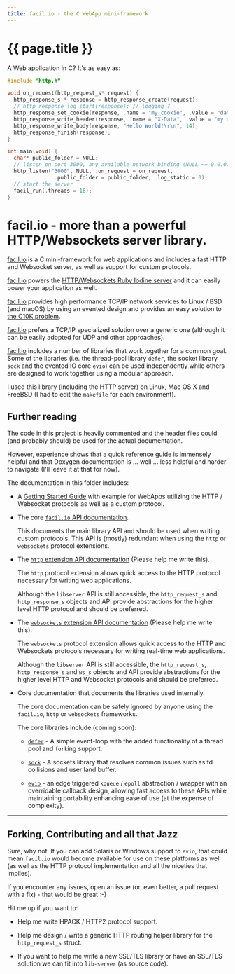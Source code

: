 ```yaml
---
title: facil.io - the C WebApp mini-framework
---
```

# {{ page.title }}

A Web application in C? It's as easy as:

```c
#include "http.h"

void on_request(http_request_s* request) {
  http_response_s * response = http_response_create(request);
  // http_response_log_start(response); // logging ?
  http_response_set_cookie(response, .name = "my_cookie", .value = "data");
  http_response_write_header(response, .name = "X-Data", .value = "my data");
  http_response_write_body(response, "Hello World!\r\n", 14);
  http_response_finish(response);
}

int main(void) {
  char* public_folder = NULL;
  // listen on port 3000, any available network binding (NULL ~= 0.0.0.0)
  http_listen("3000", NULL, .on_request = on_request,
               .public_folder = public_folder, .log_static = 0);
  // start the server
  facil_run(.threads = 16);
}
```

# facil.io - more than a powerful HTTP/Websockets server library.

[facil.io](http://facil.io) is a C mini-framework for web applications and includes a fast HTTP and Websocket server, as well as support for custom protocols.

[facil.io](http://facil.io) powers the [HTTP/Websockets Ruby Iodine server](https://github.com/boazsegev/iodine) and it can easily power your application as well.

[facil.io](http://facil.io) provides high performance TCP/IP network services to Linux / BSD (and macOS) by using an evented design and provides an easy solution to [the C10K problem](http://www.kegel.com/c10k.html).

[facil.io](http://facil.io) prefers a TCP/IP specialized solution over a generic one (although it can be easily adopted for UDP and other approaches).

[facil.io](http://facil.io) includes a number of libraries that work together for a common goal. Some of the libraries (i.e. the thread-pool library `defer`, the socket library `sock` and the evented IO core `evio`) can be used independently while others are designed to work together using a modular approach.

I used this library (including the HTTP server) on Linux, Mac OS X and FreeBSD (I had to edit the `makefile` for each environment).

## Further reading

The code in this project is heavily commented and the header files could (and probably should) be used for the actual documentation.

However, experience shows that a quick reference guide is immensely helpful and that Doxygen documentation is ... well ... less helpful and harder to navigate (I'll leave it at that for now).

The documentation in this folder includes:

* A [Getting Started Guide](getting_started.md) with example for WebApps utilizing the HTTP / Websocket protocols as well as a custom protocol.

* The core [`facil.io` API documentation](facil.md).

    This documents the main library API and should be used when writing custom protocols. This API is (mostly) redundant when using the `http` or `websockets` protocol extensions.

* The [`http` extension API documentation]() (Please help me write this).

    The `http` protocol extension allows quick access to the HTTP protocol necessary for writing web applications.

    Although the `libserver` API is still accessible, the `http_request_s` and `http_response_s` objects and API provide abstractions for the higher level HTTP protocol and should be preferred.

* The [`websockets` extension API documentation]() (Please help me write this).

    The `websockets` protocol extension allows quick access to the HTTP and Websockets protocols necessary for writing real-time web applications.

    Although the `libserver` API is still accessible, the `http_request_s`, `http_response_s` and `ws_s` objects and API provide abstractions for the higher level HTTP and Websocket protocols and should be preferred.

* Core documentation that documents the libraries used internally.

    The core documentation can be safely ignored by anyone using the `facil.io`, `http` or `websockets` frameworks.

    The core libraries include (coming soon):

    * [`defer`](./defer.md) - A simple event-loop with the added functionality of a thread pool and `fork`ing support.

    * [`sock`](./sock.md) - A sockets library that resolves common issues such as fd collisions and user land buffer.

    * [`evio`](./evio.md) - an edge triggered `kqueue` / `epoll` abstraction / wrapper with an overridable callback design, allowing fast access to these APIs while maintaining portability enhancing ease of use (at the expense of complexity).

---

## Forking, Contributing and all that Jazz

Sure, why not. If you can add Solaris or Windows support to `evio`, that could mean `facil.io` would become available for use on these platforms as well (as well as the HTTP protocol implementation and all the niceties that implies).

If you encounter any issues, open an issue (or, even better, a pull request with a fix) - that would be great :-)

Hit me up if you want to:

* Help me write HPACK / HTTP2 protocol support.

* Help me design / write a generic HTTP routing helper library for the `http_request_s` struct.

* If you want to help me write a new SSL/TLS library or have an SSL/TLS solution we can fit into `lib-server` (as source code).
